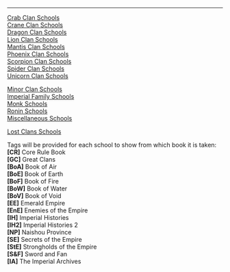 ---
<a href="/l5r/sccrab">Crab Clan Schools</a><br>
<a href="/l5r/sccrane">Crane Clan Schools</a><br>
<a href="/l5r/scdragon">Dragon Clan Schools</a><br>
<a href="/l5r/sclion">Lion Clan Schools</a><br>
<a href="/l5r/scmantis">Mantis Clan Schools</a><br>
<a href="/l5r/scphoenix">Phoenix Clan Schools</a><br>
<a href="/l5r/scscorpion">Scorpion Clan Schools</a><br>
<a href="/l5r/scspider">Spider Clan Schools</a><br>
<a href="/l5r/scunicorn">Unicorn Clan Schools</a>

<a href="/l5r/scminor">Minor Clan Schools</a><br>
<a href="/l5r/scimperial">Imperial Family Schools</a><br>
<a href="/l5r/scmonk">Monk Schools</a><br>
<a href="/l5r/scronin">Ronin Schools</a><br>
<a href="/l5r/scmisc">Miscellaneous Schools</a>

<a href="/l5r/sclost">Lost Clans Schools</a>

Tags will be provided for each school to show from which book it is taken:<br>
<strong>[CR]</strong> Core Rule Book<br>
<strong>[GC]</strong> Great Clans<br>
<strong>[BoA]</strong> Book of Air<br>
<strong>[BoE]</strong> Book of Earth<br>
<strong>[BoF]</strong> Book of Fire<br>
<strong>[BoW]</strong> Book of Water<br>
<strong>[BoV]</strong> Book of Void<br>
<strong>[EE]</strong> Emerald Empire<br>
<strong>[EnE]</strong> Enemies of the Empire<br>
<strong>[IH]</strong> Imperial Histories<br>
<strong>[IH2]</strong> Imperial Histories 2<br>
<strong>[NP]</strong> Naishou Province<br>
<strong>[SE]</strong> Secrets of the Empire<br>
<strong>[StE]</strong> Strongholds of the Empire<br>
<strong>[S&amp;F]</strong> Sword and Fan<br>
<strong>[IA]</strong> The Imperial Archives

